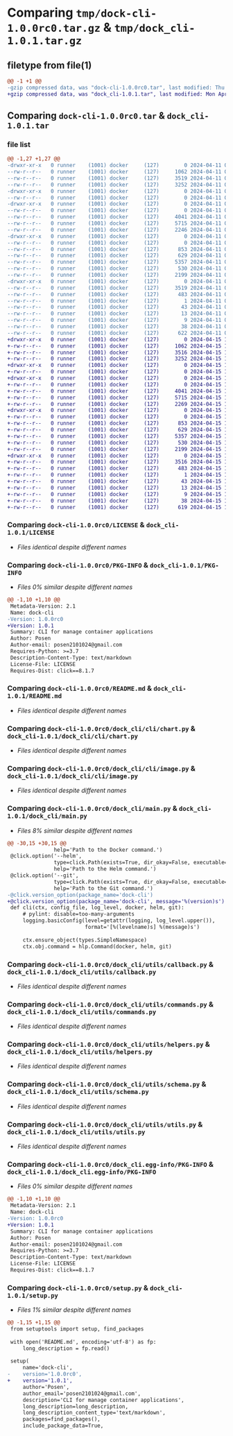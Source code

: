 # Comparing `tmp/dock-cli-1.0.0rc0.tar.gz` & `tmp/dock_cli-1.0.1.tar.gz`

## filetype from file(1)

```diff
@@ -1 +1 @@
-gzip compressed data, was "dock-cli-1.0.0rc0.tar", last modified: Thu Apr 11 09:49:11 2024, max compression
+gzip compressed data, was "dock_cli-1.0.1.tar", last modified: Mon Apr 15 16:21:10 2024, max compression
```

## Comparing `dock-cli-1.0.0rc0.tar` & `dock_cli-1.0.1.tar`

### file list

```diff
@@ -1,27 +1,27 @@
-drwxr-xr-x   0 runner    (1001) docker     (127)        0 2024-04-11 09:49:11.633998 dock-cli-1.0.0rc0/
--rw-r--r--   0 runner    (1001) docker     (127)     1062 2024-04-11 09:48:59.000000 dock-cli-1.0.0rc0/LICENSE
--rw-r--r--   0 runner    (1001) docker     (127)     3519 2024-04-11 09:49:11.633998 dock-cli-1.0.0rc0/PKG-INFO
--rw-r--r--   0 runner    (1001) docker     (127)     3252 2024-04-11 09:48:59.000000 dock-cli-1.0.0rc0/README.md
-drwxr-xr-x   0 runner    (1001) docker     (127)        0 2024-04-11 09:49:11.629998 dock-cli-1.0.0rc0/dock_cli/
--rw-r--r--   0 runner    (1001) docker     (127)        0 2024-04-11 09:48:59.000000 dock-cli-1.0.0rc0/dock_cli/__init__.py
-drwxr-xr-x   0 runner    (1001) docker     (127)        0 2024-04-11 09:49:11.629998 dock-cli-1.0.0rc0/dock_cli/cli/
--rw-r--r--   0 runner    (1001) docker     (127)        0 2024-04-11 09:48:59.000000 dock-cli-1.0.0rc0/dock_cli/cli/__init__.py
--rw-r--r--   0 runner    (1001) docker     (127)     4041 2024-04-11 09:48:59.000000 dock-cli-1.0.0rc0/dock_cli/cli/chart.py
--rw-r--r--   0 runner    (1001) docker     (127)     5715 2024-04-11 09:48:59.000000 dock-cli-1.0.0rc0/dock_cli/cli/image.py
--rw-r--r--   0 runner    (1001) docker     (127)     2246 2024-04-11 09:48:59.000000 dock-cli-1.0.0rc0/dock_cli/main.py
-drwxr-xr-x   0 runner    (1001) docker     (127)        0 2024-04-11 09:49:11.633998 dock-cli-1.0.0rc0/dock_cli/utils/
--rw-r--r--   0 runner    (1001) docker     (127)        0 2024-04-11 09:48:59.000000 dock-cli-1.0.0rc0/dock_cli/utils/__init__.py
--rw-r--r--   0 runner    (1001) docker     (127)      853 2024-04-11 09:48:59.000000 dock-cli-1.0.0rc0/dock_cli/utils/callback.py
--rw-r--r--   0 runner    (1001) docker     (127)      629 2024-04-11 09:48:59.000000 dock-cli-1.0.0rc0/dock_cli/utils/commands.py
--rw-r--r--   0 runner    (1001) docker     (127)     5357 2024-04-11 09:48:59.000000 dock-cli-1.0.0rc0/dock_cli/utils/helpers.py
--rw-r--r--   0 runner    (1001) docker     (127)      530 2024-04-11 09:48:59.000000 dock-cli-1.0.0rc0/dock_cli/utils/schema.py
--rw-r--r--   0 runner    (1001) docker     (127)     2199 2024-04-11 09:48:59.000000 dock-cli-1.0.0rc0/dock_cli/utils/utils.py
-drwxr-xr-x   0 runner    (1001) docker     (127)        0 2024-04-11 09:49:11.633998 dock-cli-1.0.0rc0/dock_cli.egg-info/
--rw-r--r--   0 runner    (1001) docker     (127)     3519 2024-04-11 09:49:11.000000 dock-cli-1.0.0rc0/dock_cli.egg-info/PKG-INFO
--rw-r--r--   0 runner    (1001) docker     (127)      483 2024-04-11 09:49:11.000000 dock-cli-1.0.0rc0/dock_cli.egg-info/SOURCES.txt
--rw-r--r--   0 runner    (1001) docker     (127)        1 2024-04-11 09:49:11.000000 dock-cli-1.0.0rc0/dock_cli.egg-info/dependency_links.txt
--rw-r--r--   0 runner    (1001) docker     (127)       43 2024-04-11 09:49:11.000000 dock-cli-1.0.0rc0/dock_cli.egg-info/entry_points.txt
--rw-r--r--   0 runner    (1001) docker     (127)       13 2024-04-11 09:49:11.000000 dock-cli-1.0.0rc0/dock_cli.egg-info/requires.txt
--rw-r--r--   0 runner    (1001) docker     (127)        9 2024-04-11 09:49:11.000000 dock-cli-1.0.0rc0/dock_cli.egg-info/top_level.txt
--rw-r--r--   0 runner    (1001) docker     (127)       38 2024-04-11 09:49:11.633998 dock-cli-1.0.0rc0/setup.cfg
--rw-r--r--   0 runner    (1001) docker     (127)      622 2024-04-11 09:48:59.000000 dock-cli-1.0.0rc0/setup.py
+drwxr-xr-x   0 runner    (1001) docker     (127)        0 2024-04-15 16:21:10.398607 dock_cli-1.0.1/
+-rw-r--r--   0 runner    (1001) docker     (127)     1062 2024-04-15 16:20:59.000000 dock_cli-1.0.1/LICENSE
+-rw-r--r--   0 runner    (1001) docker     (127)     3516 2024-04-15 16:21:10.398607 dock_cli-1.0.1/PKG-INFO
+-rw-r--r--   0 runner    (1001) docker     (127)     3252 2024-04-15 16:20:59.000000 dock_cli-1.0.1/README.md
+drwxr-xr-x   0 runner    (1001) docker     (127)        0 2024-04-15 16:21:10.398607 dock_cli-1.0.1/dock_cli/
+-rw-r--r--   0 runner    (1001) docker     (127)        0 2024-04-15 16:20:59.000000 dock_cli-1.0.1/dock_cli/__init__.py
+drwxr-xr-x   0 runner    (1001) docker     (127)        0 2024-04-15 16:21:10.398607 dock_cli-1.0.1/dock_cli/cli/
+-rw-r--r--   0 runner    (1001) docker     (127)        0 2024-04-15 16:20:59.000000 dock_cli-1.0.1/dock_cli/cli/__init__.py
+-rw-r--r--   0 runner    (1001) docker     (127)     4041 2024-04-15 16:20:59.000000 dock_cli-1.0.1/dock_cli/cli/chart.py
+-rw-r--r--   0 runner    (1001) docker     (127)     5715 2024-04-15 16:20:59.000000 dock_cli-1.0.1/dock_cli/cli/image.py
+-rw-r--r--   0 runner    (1001) docker     (127)     2269 2024-04-15 16:20:59.000000 dock_cli-1.0.1/dock_cli/main.py
+drwxr-xr-x   0 runner    (1001) docker     (127)        0 2024-04-15 16:21:10.398607 dock_cli-1.0.1/dock_cli/utils/
+-rw-r--r--   0 runner    (1001) docker     (127)        0 2024-04-15 16:20:59.000000 dock_cli-1.0.1/dock_cli/utils/__init__.py
+-rw-r--r--   0 runner    (1001) docker     (127)      853 2024-04-15 16:20:59.000000 dock_cli-1.0.1/dock_cli/utils/callback.py
+-rw-r--r--   0 runner    (1001) docker     (127)      629 2024-04-15 16:20:59.000000 dock_cli-1.0.1/dock_cli/utils/commands.py
+-rw-r--r--   0 runner    (1001) docker     (127)     5357 2024-04-15 16:20:59.000000 dock_cli-1.0.1/dock_cli/utils/helpers.py
+-rw-r--r--   0 runner    (1001) docker     (127)      530 2024-04-15 16:20:59.000000 dock_cli-1.0.1/dock_cli/utils/schema.py
+-rw-r--r--   0 runner    (1001) docker     (127)     2199 2024-04-15 16:20:59.000000 dock_cli-1.0.1/dock_cli/utils/utils.py
+drwxr-xr-x   0 runner    (1001) docker     (127)        0 2024-04-15 16:21:10.398607 dock_cli-1.0.1/dock_cli.egg-info/
+-rw-r--r--   0 runner    (1001) docker     (127)     3516 2024-04-15 16:21:10.000000 dock_cli-1.0.1/dock_cli.egg-info/PKG-INFO
+-rw-r--r--   0 runner    (1001) docker     (127)      483 2024-04-15 16:21:10.000000 dock_cli-1.0.1/dock_cli.egg-info/SOURCES.txt
+-rw-r--r--   0 runner    (1001) docker     (127)        1 2024-04-15 16:21:10.000000 dock_cli-1.0.1/dock_cli.egg-info/dependency_links.txt
+-rw-r--r--   0 runner    (1001) docker     (127)       43 2024-04-15 16:21:10.000000 dock_cli-1.0.1/dock_cli.egg-info/entry_points.txt
+-rw-r--r--   0 runner    (1001) docker     (127)       13 2024-04-15 16:21:10.000000 dock_cli-1.0.1/dock_cli.egg-info/requires.txt
+-rw-r--r--   0 runner    (1001) docker     (127)        9 2024-04-15 16:21:10.000000 dock_cli-1.0.1/dock_cli.egg-info/top_level.txt
+-rw-r--r--   0 runner    (1001) docker     (127)       38 2024-04-15 16:21:10.402607 dock_cli-1.0.1/setup.cfg
+-rw-r--r--   0 runner    (1001) docker     (127)      619 2024-04-15 16:20:59.000000 dock_cli-1.0.1/setup.py
```

### Comparing `dock-cli-1.0.0rc0/LICENSE` & `dock_cli-1.0.1/LICENSE`

 * *Files identical despite different names*

### Comparing `dock-cli-1.0.0rc0/PKG-INFO` & `dock_cli-1.0.1/PKG-INFO`

 * *Files 0% similar despite different names*

```diff
@@ -1,10 +1,10 @@
 Metadata-Version: 2.1
 Name: dock-cli
-Version: 1.0.0rc0
+Version: 1.0.1
 Summary: CLI for manage container applications
 Author: Posen
 Author-email: posen2101024@gmail.com
 Requires-Python: >=3.7
 Description-Content-Type: text/markdown
 License-File: LICENSE
 Requires-Dist: click==8.1.7
```

### Comparing `dock-cli-1.0.0rc0/README.md` & `dock_cli-1.0.1/README.md`

 * *Files identical despite different names*

### Comparing `dock-cli-1.0.0rc0/dock_cli/cli/chart.py` & `dock_cli-1.0.1/dock_cli/cli/chart.py`

 * *Files identical despite different names*

### Comparing `dock-cli-1.0.0rc0/dock_cli/cli/image.py` & `dock_cli-1.0.1/dock_cli/cli/image.py`

 * *Files identical despite different names*

### Comparing `dock-cli-1.0.0rc0/dock_cli/main.py` & `dock_cli-1.0.1/dock_cli/main.py`

 * *Files 8% similar despite different names*

```diff
@@ -30,15 +30,15 @@
               help='Path to the Docker command.')
 @click.option('--helm',
               type=click.Path(exists=True, dir_okay=False, executable=True, resolve_path=True),
               help='Path to the Helm command.')
 @click.option('--git',
               type=click.Path(exists=True, dir_okay=False, executable=True, resolve_path=True),
               help='Path to the Git command.')
-@click.version_option(package_name='dock-cli')
+@click.version_option(package_name='dock-cli', message='%(version)s')
 def cli(ctx, config_file, log_level, docker, helm, git):
     # pylint: disable=too-many-arguments
     logging.basicConfig(level=getattr(logging, log_level.upper()),
                         format='[%(levelname)s] %(message)s')
 
     ctx.ensure_object(types.SimpleNamespace)
     ctx.obj.command = hlp.Command(docker, helm, git)
```

### Comparing `dock-cli-1.0.0rc0/dock_cli/utils/callback.py` & `dock_cli-1.0.1/dock_cli/utils/callback.py`

 * *Files identical despite different names*

### Comparing `dock-cli-1.0.0rc0/dock_cli/utils/commands.py` & `dock_cli-1.0.1/dock_cli/utils/commands.py`

 * *Files identical despite different names*

### Comparing `dock-cli-1.0.0rc0/dock_cli/utils/helpers.py` & `dock_cli-1.0.1/dock_cli/utils/helpers.py`

 * *Files identical despite different names*

### Comparing `dock-cli-1.0.0rc0/dock_cli/utils/schema.py` & `dock_cli-1.0.1/dock_cli/utils/schema.py`

 * *Files identical despite different names*

### Comparing `dock-cli-1.0.0rc0/dock_cli/utils/utils.py` & `dock_cli-1.0.1/dock_cli/utils/utils.py`

 * *Files identical despite different names*

### Comparing `dock-cli-1.0.0rc0/dock_cli.egg-info/PKG-INFO` & `dock_cli-1.0.1/dock_cli.egg-info/PKG-INFO`

 * *Files 0% similar despite different names*

```diff
@@ -1,10 +1,10 @@
 Metadata-Version: 2.1
 Name: dock-cli
-Version: 1.0.0rc0
+Version: 1.0.1
 Summary: CLI for manage container applications
 Author: Posen
 Author-email: posen2101024@gmail.com
 Requires-Python: >=3.7
 Description-Content-Type: text/markdown
 License-File: LICENSE
 Requires-Dist: click==8.1.7
```

### Comparing `dock-cli-1.0.0rc0/setup.py` & `dock_cli-1.0.1/setup.py`

 * *Files 1% similar despite different names*

```diff
@@ -1,15 +1,15 @@
 from setuptools import setup, find_packages
 
 with open('README.md', encoding='utf-8') as fp:
     long_description = fp.read()
 
 setup(
     name='dock-cli',
-    version='1.0.0rc0',
+    version='1.0.1',
     author='Posen',
     author_email='posen2101024@gmail.com',
     description='CLI for manage container applications',
     long_description=long_description,
     long_description_content_type='text/markdown',
     packages=find_packages(),
     include_package_data=True,
```

